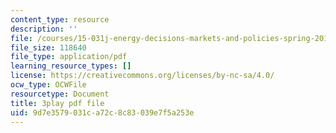 ```yaml
---
content_type: resource
description: ''
file: /courses/15-031j-energy-decisions-markets-and-policies-spring-2012/9d7e3579031ca72c8c83039e7f5a253e_XJdqfhuqLJA.pdf
file_size: 118640
file_type: application/pdf
learning_resource_types: []
license: https://creativecommons.org/licenses/by-nc-sa/4.0/
ocw_type: OCWFile
resourcetype: Document
title: 3play pdf file
uid: 9d7e3579-031c-a72c-8c83-039e7f5a253e
---
```

